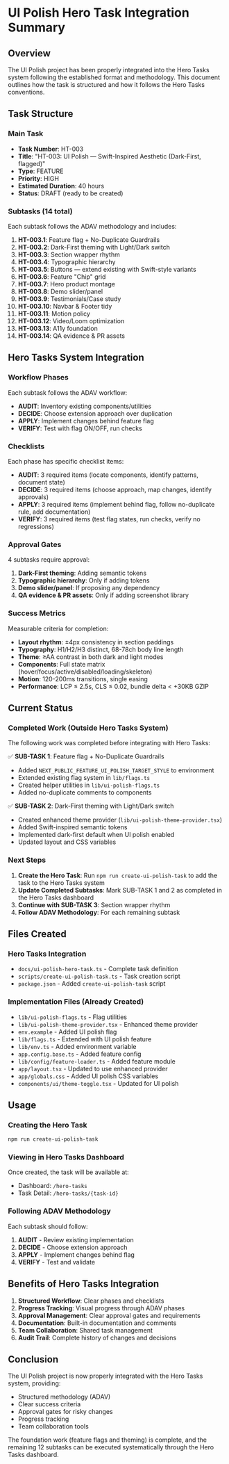 # UI Polish Hero Task Integration Summary

## Overview

The UI Polish project has been properly integrated into the Hero Tasks system following the established format and methodology. This document outlines how the task is structured and how it follows the Hero Tasks conventions.

## Task Structure

### Main Task
- **Task Number**: HT-003
- **Title**: "HT-003: UI Polish — Swift-Inspired Aesthetic (Dark-First, flagged)"
- **Type**: FEATURE
- **Priority**: HIGH
- **Estimated Duration**: 40 hours
- **Status**: DRAFT (ready to be created)

### Subtasks (14 total)
Each subtask follows the ADAV methodology and includes:

1. **HT-003.1**: Feature flag + No-Duplicate Guardrails
2. **HT-003.2**: Dark-First theming with Light/Dark switch
3. **HT-003.3**: Section wrapper rhythm
4. **HT-003.4**: Typographic hierarchy
5. **HT-003.5**: Buttons — extend existing with Swift-style variants
6. **HT-003.6**: Feature "Chip" grid
7. **HT-003.7**: Hero product montage
8. **HT-003.8**: Demo slider/panel
9. **HT-003.9**: Testimonials/Case study
10. **HT-003.10**: Navbar & Footer tidy
11. **HT-003.11**: Motion policy
12. **HT-003.12**: Video/Loom optimization
13. **HT-003.13**: A11y foundation
14. **HT-003.14**: QA evidence & PR assets

## Hero Tasks System Integration

### Workflow Phases
Each subtask follows the ADAV workflow:
- **AUDIT**: Inventory existing components/utilities
- **DECIDE**: Choose extension approach over duplication
- **APPLY**: Implement changes behind feature flag
- **VERIFY**: Test with flag ON/OFF, run checks

### Checklists
Each phase has specific checklist items:
- **AUDIT**: 3 required items (locate components, identify patterns, document state)
- **DECIDE**: 3 required items (choose approach, map changes, identify approvals)
- **APPLY**: 3 required items (implement behind flag, follow no-duplicate rule, add documentation)
- **VERIFY**: 3 required items (test flag states, run checks, verify no regressions)

### Approval Gates
4 subtasks require approval:
1. **Dark-First theming**: Adding semantic tokens
2. **Typographic hierarchy**: Only if adding tokens
3. **Demo slider/panel**: If proposing any dependency
4. **QA evidence & PR assets**: Only if adding screenshot library

### Success Metrics
Measurable criteria for completion:
- **Layout rhythm**: ±4px consistency in section paddings
- **Typography**: H1/H2/H3 distinct, 68-78ch body line length
- **Theme**: ≥AA contrast in both dark and light modes
- **Components**: Full state matrix (hover/focus/active/disabled/loading/skeleton)
- **Motion**: 120-200ms transitions, single easing
- **Performance**: LCP ≤ 2.5s, CLS ≤ 0.02, bundle delta < +30KB GZIP

## Current Status

### Completed Work (Outside Hero Tasks System)
The following work was completed before integrating with Hero Tasks:

✅ **SUB-TASK 1**: Feature flag + No-Duplicate Guardrails
- Added `NEXT_PUBLIC_FEATURE_UI_POLISH_TARGET_STYLE` to environment
- Extended existing flag system in `lib/flags.ts`
- Created helper utilities in `lib/ui-polish-flags.ts`
- Added no-duplicate comments to components

✅ **SUB-TASK 2**: Dark-First theming with Light/Dark switch
- Created enhanced theme provider (`lib/ui-polish-theme-provider.tsx`)
- Added Swift-inspired semantic tokens
- Implemented dark-first default when UI polish enabled
- Updated layout and CSS variables

### Next Steps

1. **Create the Hero Task**: Run `npm run create-ui-polish-task` to add the task to the Hero Tasks system
2. **Update Completed Subtasks**: Mark SUB-TASK 1 and 2 as completed in the Hero Tasks dashboard
3. **Continue with SUB-TASK 3**: Section wrapper rhythm
4. **Follow ADAV Methodology**: For each remaining subtask

## Files Created

### Hero Tasks Integration
- `docs/ui-polish-hero-task.ts` - Complete task definition
- `scripts/create-ui-polish-task.ts` - Task creation script
- `package.json` - Added `create-ui-polish-task` script

### Implementation Files (Already Created)
- `lib/ui-polish-flags.ts` - Flag utilities
- `lib/ui-polish-theme-provider.tsx` - Enhanced theme provider
- `env.example` - Added UI polish flag
- `lib/flags.ts` - Extended with UI polish feature
- `lib/env.ts` - Added environment variable
- `app.config.base.ts` - Added feature config
- `lib/config/feature-loader.ts` - Added feature module
- `app/layout.tsx` - Updated to use enhanced provider
- `app/globals.css` - Added UI polish CSS variables
- `components/ui/theme-toggle.tsx` - Updated for UI polish

## Usage

### Creating the Hero Task
```bash
npm run create-ui-polish-task
```

### Viewing in Hero Tasks Dashboard
Once created, the task will be available at:
- Dashboard: `/hero-tasks`
- Task Detail: `/hero-tasks/{task-id}`

### Following ADAV Methodology
Each subtask should follow:
1. **AUDIT** - Review existing implementation
2. **DECIDE** - Choose extension approach
3. **APPLY** - Implement changes behind flag
4. **VERIFY** - Test and validate

## Benefits of Hero Tasks Integration

1. **Structured Workflow**: Clear phases and checklists
2. **Progress Tracking**: Visual progress through ADAV phases
3. **Approval Management**: Clear approval gates and requirements
4. **Documentation**: Built-in documentation and comments
5. **Team Collaboration**: Shared task management
6. **Audit Trail**: Complete history of changes and decisions

## Conclusion

The UI Polish project is now properly integrated with the Hero Tasks system, providing:
- Structured methodology (ADAV)
- Clear success criteria
- Approval gates for risky changes
- Progress tracking
- Team collaboration tools

The foundation work (feature flags and theming) is complete, and the remaining 12 subtasks can be executed systematically through the Hero Tasks dashboard.

